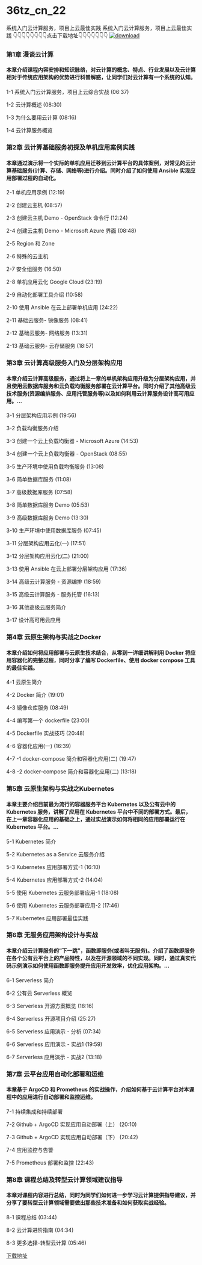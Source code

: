 # 36tz_cn_22
系统入门云计算服务，项目上云最佳实践
系统入门云计算服务，项目上云最佳实践
👇👇👇👇👇👇👇👇点击下载地址👇👇👇👇👇👇👇
[![download](https://51xueit.vip/muke_img/61cea14c09177c8205400304.jpg "下载地址")](http://www.36tz.cn "下载地址")
### 第1章 漫谈云计算 

#### 本章介绍课程内容安排和知识脉络，对云计算的概念、特点、行业发展以及云计算相对于传统应用架构的优势进行科普解惑，让同学们对云计算有一个系统的认知。
1-1 系统入门云计算服务，项目上云综合实战 (06:37)

1-2 云计算概述 (08:30)

1-3 为什么要用云计算 (08:16)

1-4 云计算服务概览


### 第2章 云计算基础服务初探及单机应用案例实践

#### 本章通过演示将一个实际的单机应用迁移到云计算平台的具体案例，对常见的云计算基础服务(计算、存储、网络等)进行介绍。同时介绍了如何使用 Ansible 实现应用部署过程的自动化。
2-1 单机应用示例 (12:19)

2-2 创建云主机 (08:57)

2-3 创建云主机 Demo - OpenStack 命令行 (12:24)

2-4 创建云主机 Demo - Microsoft Azure 界面 (08:48)

2-5 Region 和 Zone

2-6 特殊的云主机

2-7 安全组服务 (16:50)

2-8 单机应用云化 Google Cloud (23:19)

2-9 自动化部署工具介绍 (10:58)

2-10 使用 Ansible 在云上部署单机应用 (24:22)

2-11 基础云服务- 镜像服务 (08:41)

2-12 基础云服务- 网络服务 (13:31)

2-13 基础云服务- 云存储服务 (18:57)


### 第3章 云计算高级服务入门及分层架构应用

#### 本章介绍云计算高级服务，通过将上一章的单机架构应用升级为分层架构应用，并且使用云数据库服务和云负载均衡服务部署在云计算平台。同时介绍了其他高级云技术服务(资源编排服务、应用托管服务等)以及如何利用云计算服务设计高可用应用。...
3-1 分层架构应用示例 (19:56)

3-2 负载均衡服务介绍

3-3 创建一个云上负载均衡器 - Microsoft Azure (14:53)

3-4 创建一个云上负载均衡器 - OpenStack (08:55)

3-5 生产环境中使用负载均衡服务 (13:08)

3-6 简单数据库服务 (11:08)

3-7 高级数据库服务 (07:58)

3-8 简单数据库服务 Demo (05:53)

3-9 高级数据库服务 Demo (13:30)

3-10 生产环境中使用数据库服务 (07:45)

3-11 分层架构应用云化(一) (17:51)

3-12 分层架构应用云化(二) (21:00)

3-13 使用 Ansible 在云上部署分层架构应用 (17:36)

3-14 高级云计算服务 - 资源编排 (18:59)

3-15 高级云计算服务 - 服务托管 (16:13)

3-16 其他高级云服务简介

3-17 设计高可用云应用


### 第4章 云原生架构与实战之Docker

#### 本章介绍如何将应用部署与云原生技术结合，从零到一详细讲解利用 Docker 将应用容器化的完整过程，同时分享了编写 Dockerfile、使用 docker compose 工具的最佳实践。
4-1 云原生简介

4-2 Docker 简介 (19:01)

4-3 镜像仓库服务 (08:49)

4-4 编写第一个 dockerfile (23:00)

4-5 Dockerfile 实战技巧 (20:48)

4-6 容器化应用(一) (16:39)

4-7 -1 docker-compose 简介和容器化应用(二) (19:47)

4-8 -2 docker-compose 简介和容器化应用(二) (13:18)


### 第5章 云原生架构与实战之Kubernetes

#### 本章主要介绍目前最为流行的容器服务平台 Kubernetes 以及公有云中的 Kubernetes 服务，讲解了应用在 Kubernetes 平台中不同的部署方式。最后，在上一章容器化应用的基础之上，通过实战演示如何将相同的应用部署运行在 Kubernetes 平台。...
5-1 Kubernetes 简介

5-2 Kubernetes as a Service 云服务介绍

5-3 Kubernetes 应用部署方式-1 (16:10)

5-4 Kubernetes 应用部署方式-2 (14:04)

5-5 使用 Kubernetes 云服务部署应用-1 (18:08)

5-6 使用 Kubernetes 云服务部署应用-2 (17:46)

5-7 Kubernetes 应用部署最佳实践


### 第6章 无服务应用架构设计与实战

#### 本章介绍云计算服务的“下一跳”，函数即服务(或者叫无服务)。介绍了函数即服务在各个公有云平台上的产品特性，以及在开源领域的不同实现。同时，通过真实代码示例演示如何使用函数即服务提升应用开发效率，优化应用架构。...
6-1 Serverless 简介

6-2 公有云 Serverless 概览

6-3 Serverless 开源方案概览 (18:16)

6-4 Serverless 开源项目介绍 (25:27)

6-5 Serverless 应用演示 - 分析 (07:34)

6-6 Serverless 应用演示 - 实战1 (19:59)

6-7 Serverless 应用演示 - 实战2 (13:18)


### 第7章 云平台应用自动化部署和运维

#### 本章基于 ArgoCD 和 Prometheus 的实战操作，介绍如何基于云计算平台对本课程中的应用进行自动部署和监控运维。
7-1 持续集成和持续部署

7-2 Github + ArgoCD 实现应用自动部署（上） (20:10)

7-3 Github + ArgoCD 实现应用自动部署（下） (20:42)

7-4 应用监控与告警

7-5 Prometheus 部署和监控 (22:43)


### 第8章 课程总结及转型云计算领域建议指导

#### 本章对课程内容进行总结，同时为同学们如何进一步学习云计算提供指导建议，并分享了要转型云计算领域需要做出那些技术准备和如何获取实战经验。
8-1 课程总结 (03:44)

8-2 云计算进阶指南 (04:34)

8-3 更多选择-转型云计算 (05:46)


[下载地址](http://www.36tz.cn "下载地址")
